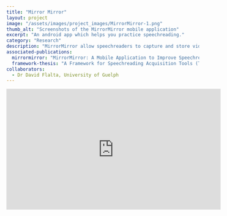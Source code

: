 ```yaml
---
title: "Mirror Mirror"
layout: project
image: "/assets/images/project_images/MirrorMirror-1.png"
thumb_alt: "Screenshots of the MirrorMirror mobile application"
excerpt: "An android app which helps you practice speechreading."
category: "Research"
description: "MirrorMirror allow speechreaders to capture and store videos of speech movements and words in a “lipshape library”. Users could gather coded videos of friends and family, allowing them to practice speechreading on those they speak with most."
associated-publications:
  mirrormirror: "MirrorMirror: A Mobile Application to Improve Speechreading Acquisition"
  framework-thesis: "A Framework for Speechreading Acquisition Tools (Thesis)"
collaborators:
  - Dr David Flalta, University of Guelph
---
```

<iframe class="wrap" width="560" height="315" src="https://www.youtube.com/embed/ldKJsMhFbwE" frameborder="0" allow="accelerometer; autoplay; encrypted-media; gyroscope; picture-in-picture" allowfullscreen></iframe>
